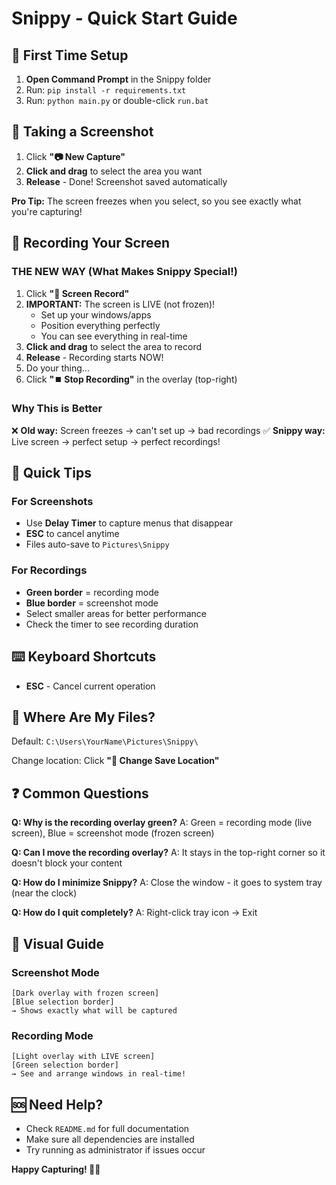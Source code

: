 # Snippy - Quick Start Guide

## 🚀 First Time Setup

1. **Open Command Prompt** in the Snippy folder
2. Run: `pip install -r requirements.txt`
3. Run: `python main.py` or double-click `run.bat`

## 📸 Taking a Screenshot

1. Click **"📷 New Capture"**
2. **Click and drag** to select the area you want
3. **Release** - Done! Screenshot saved automatically

**Pro Tip:** The screen freezes when you select, so you see exactly what you're capturing!

## 🎥 Recording Your Screen

### THE NEW WAY (What Makes Snippy Special!)

1. Click **"🎥 Screen Record"**
2. **IMPORTANT:** The screen is LIVE (not frozen)!
   - Set up your windows/apps
   - Position everything perfectly
   - You can see everything in real-time
3. **Click and drag** to select the area to record
4. **Release** - Recording starts NOW!
5. Do your thing...
6. Click **"⏹️ Stop Recording"** in the overlay (top-right)

### Why This is Better

❌ **Old way:** Screen freezes → can't set up → bad recordings
✅ **Snippy way:** Live screen → perfect setup → perfect recordings!

## 🎯 Quick Tips

### For Screenshots
- Use **Delay Timer** to capture menus that disappear
- **ESC** to cancel anytime
- Files auto-save to `Pictures\Snippy`

### For Recordings  
- **Green border** = recording mode
- **Blue border** = screenshot mode
- Select smaller areas for better performance
- Check the timer to see recording duration

## ⌨️ Keyboard Shortcuts

- **ESC** - Cancel current operation

## 💾 Where Are My Files?

Default: `C:\Users\YourName\Pictures\Snippy\`

Change location: Click **"📁 Change Save Location"**

## ❓ Common Questions

**Q: Why is the recording overlay green?**
A: Green = recording mode (live screen), Blue = screenshot mode (frozen screen)

**Q: Can I move the recording overlay?**
A: It stays in the top-right corner so it doesn't block your content

**Q: How do I minimize Snippy?**
A: Close the window - it goes to system tray (near the clock)

**Q: How do I quit completely?**
A: Right-click tray icon → Exit

## 🎨 Visual Guide

### Screenshot Mode
```
[Dark overlay with frozen screen]
[Blue selection border]
→ Shows exactly what will be captured
```

### Recording Mode
```
[Light overlay with LIVE screen]
[Green selection border]
→ See and arrange windows in real-time!
```

## 🆘 Need Help?

- Check `README.md` for full documentation
- Make sure all dependencies are installed
- Try running as administrator if issues occur

**Happy Capturing! 📸🎥**
